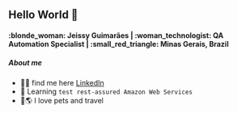 <h2>Hello World 👋</h2>

<h4> :blonde_woman: Jeissy Guimarães | :woman_technologist: QA Automation Specialist | :small_red_triangle: Minas Gerais, Brazil  </h4>
 

<h5>About me</h5>

- :woman_office_worker: find me here <a href="https://www.linkedin.com/in/jeissy-guimar%C3%A3es-aa0936164/">LinkedIn</a> 
- :seedling: Learning <code>test rest-assured </code><code>Amazon Web Services</code>
- :dog::earth_americas:	I love pets and travel



<!---
Jeissy/Jeissy is a ✨ special ✨ repository because its `README.md` (this file) appears on your GitHub profile.
You can click the Preview link to take a look at your changes.
--->
